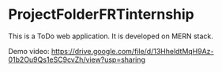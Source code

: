 # ProjectFolderFRTinternship
This is a ToDo web application. It is developed on MERN stack. 

Demo video: https://drive.google.com/file/d/13HheldtMqH9Az-01b2Ou9Qs1eSC9cvZh/view?usp=sharing
